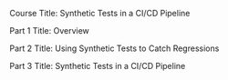 Course Title: Synthetic Tests in a CI/CD Pipeline

Part 1 Title: Overview

Part 2 Title: Using Synthetic Tests to Catch Regressions

Part 3 Title: Synthetic Tests in a CI/CD Pipeline